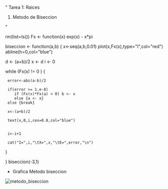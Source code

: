 "
Tarea 1: Raices

1. Metodo de Biseccion 


"

rm(list=ls())
Fx <- function(x) exp(x) - x*pi

biseccion <- function(a,b) 
{
x<-seq(a,b,0.01)
plot(x,Fx(x),type="l",col="red")
abline(h=0,col="blue")

d <- (a+b)/2
x <- d
i <- 0

while (Fx(x) != 0 ) 
{   
     
     error<-abs(a-b)/2

     if(error >= 1.e-8)
        if (Fx(x)*Fx(a) < 0) b <- x 
        else {a <- x}
     else {break}  
     
     x<-(a+b)/2
      
     text(x,0,i,cex=0.8,col="blue")
     
     
     i<-i+1
     
     cat("I=",i,"\tX=",x,"\tE=",error,"\n")

}

}
biseccion(-3,1)



- Grafica Metodo biseccion 

![metodo_biseccion](https://user-images.githubusercontent.com/46997659/52247924-e5bde900-28b9-11e9-9980-5f0a6189a55b.png)








